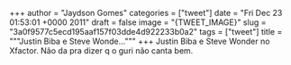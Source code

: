
+++
author = "Jaydson Gomes"
categories = ["tweet"]
date = "Fri Dec 23 01:53:01 +0000 2011"
draft = false
image = "{TWEET_IMAGE}"
slug = "3a0f9577c5ecd195aaf157f03dde4d922233b0a2"
tags = ["tweet"]
title = """Justin Biba e Steve Wonde..."""
+++
Justin Biba e Steve Wonder no Xfactor. Não da pra dizer q o guri não canta bem.
